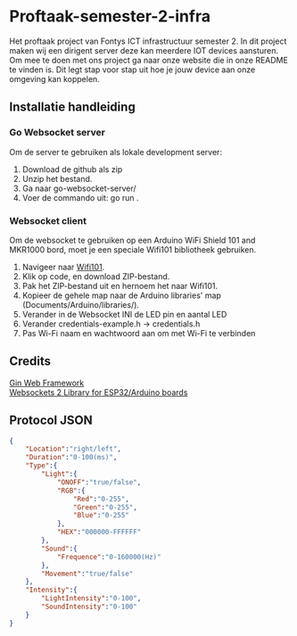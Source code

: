 # Proftaak-semester-2-infra
Het proftaak project van Fontys ICT infrastructuur semester 2. In dit project maken wij een dirigent server deze kan meerdere IOT devices aansturen.  
Om mee te doen met ons project ga naar onze website die in onze README te vinden is. Dit legt stap voor stap uit hoe je jouw device aan onze omgeving kan koppelen.

## Installatie handleiding

### Go Websocket server
Om de server te gebruiken als lokale development server:
1. Download de github als zip
2. Unzip het bestand.
3. Ga naar go-websocket-server/
4. Voer de commando uit: go run .

### Websocket client
Om de websocket te gebruiken op een Arduino WiFi Shield 101 and MKR1000 bord, moet je een speciale Wifi101 bibliotheek gebruiken.
1. Navigeer naar [Wifi101](https://github.com/khoih-prog/WiFi101).
2. Klik op code, en download ZIP-bestand.
3. Pak het ZIP-bestand uit en hernoem het naar Wifi101.
4. Kopieer de gehele map naar de Arduino libraries' map (Documents/Arduino/libraries/).
5. Verander in de Websocket INI de LED pin en aantal LED
6. Verander credentials-example.h -> credentials.h
7. Pas Wi-Fi naam en wachtwoord aan om met Wi-Fi te verbinden

## Credits
[Gin Web Framework](https://github.com/gin-gonic/gin)
<br>
[Websockets 2 Library for ESP32/Arduino boards](https://github.com/khoih-prog/WebSockets2_Generic)

## Protocol JSON 
```JSON
{
    "Location":"right/left",
    "Duration":"0-100(ms)",
    "Type":{
        "Light":{
            "ONOFF":"true/false",
            "RGB":{
                "Red":"0-255", 
                "Green":"0-255",
                "Blue":"0-255"
            }, 
            "HEX":"000000-FFFFFF"
        },
        "Sound":{
            "Frequence":"0-160000(Hz)"
        },
        "Movement":"true/false"
    },
    "Intensity":{
        "LightIntensity":"0-100",
        "SoundIntensity":"0-100"
    }
}
```
